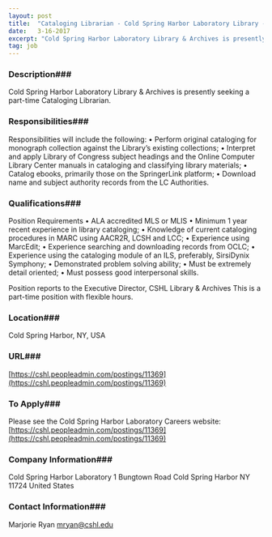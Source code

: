 ```yaml
---
layout: post
title:  "Cataloging Librarian - Cold Spring Harbor Laboratory Library - Cold Spring Harbor Laboratory Library & Archives"
date:   3-16-2017
excerpt: "Cold Spring Harbor Laboratory Library & Archives is presently seeking a part-time Cataloging Librarian."
tag: job
---
```


### Description###

Cold Spring Harbor Laboratory Library & Archives is presently seeking a part-time Cataloging Librarian.


### Responsibilities###

Responsibilities will include the following:
• Perform original cataloging for monograph collection against the Library’s existing collections;
• Interpret and apply Library of Congress subject headings and the Online Computer Library Center manuals in cataloging and classifying library materials;
• Catalog ebooks, primarily those on the SpringerLink platform;
• Download name and subject authority records from the LC Authorities.


### Qualifications###

Position Requirements
• ALA accredited MLS or MLIS
• Minimum 1 year recent experience in library cataloging;
• Knowledge of current cataloging procedures in MARC using AACR2R, LCSH and LCC;
• Experience using MarcEdit;
• Experience searching and downloading records from OCLC;
• Experience using the cataloging module of an ILS, preferably, SirsiDynix Symphony;
• Demonstrated problem solving ability;
• Must be extremely detail oriented;
• Must possess good interpersonal skills.

Position reports to the Executive Director, CSHL Library & Archives
This is a part-time position with flexible hours.




### Location###

Cold Spring Harbor, NY, USA


### URL###

[https://cshl.peopleadmin.com/postings/11369](https://cshl.peopleadmin.com/postings/11369)

### To Apply###

Please see the Cold Spring Harbor Laboratory Careers website:
[https://cshl.peopleadmin.com/postings/11369](https://cshl.peopleadmin.com/postings/11369)


### Company Information###

Cold Spring Harbor Laboratory
1 Bungtown Road
Cold Spring Harbor NY 11724
United States


### Contact Information###

Marjorie Ryan
mryan@cshl.edu

